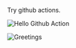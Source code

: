 Try github actions.

![Hello Github Action](https://github.com/nevstop/test-github-action/workflows/Hello%20Github%20Action/badge.svg)

![Greetings](https://github.com/nevstop/test-github-action/workflows/Greetings/badge.svg)
